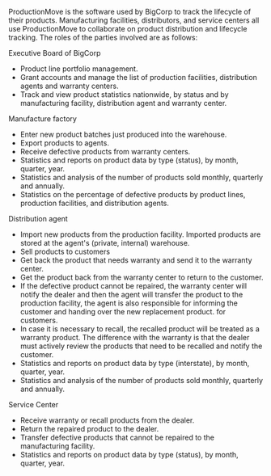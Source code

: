 ProductionMove is the software used by BigCorp to track the lifecycle of their products. Manufacturing facilities, distributors, and service centers all use ProductionMove to collaborate on product distribution and lifecycle tracking.
The roles of the parties involved are as follows:

Executive Board of BigCorp
- Product line portfolio management.
- Grant accounts and manage the list of production facilities, distribution agents and warranty centers.
- Track and view product statistics nationwide, by status and by manufacturing facility, distribution agent and warranty center.

Manufacture factory
- Enter new product batches just produced into the warehouse.
- Export products to agents.
- Receive defective products from warranty centers.
- Statistics and reports on product data by type (status), by month, quarter, year.
- Statistics and analysis of the number of products sold monthly, quarterly and annually.
- Statistics on the percentage of defective products by product lines, production facilities, and distribution agents.

Distribution agent
- Import new products from the production facility. Imported products are stored at the agent's (private, internal) warehouse.
- Sell products to customers
- Get back the product that needs warranty and send it to the warranty center.
- Get the product back from the warranty center to return to the customer.
- If the defective product cannot be repaired, the warranty center will notify the dealer and then the agent will transfer the product to the production facility, the agent is also responsible for informing the customer and handing over the new replacement product. for customers.
- In case it is necessary to recall, the recalled product will be treated as a warranty product. The difference with the warranty is that the dealer must actively review the products that need to be recalled and notify the customer.
- Statistics and reports on product data by type (interstate), by month, quarter, year.
- Statistics and analysis of the number of products sold monthly, quarterly and annually.

Service Center
- Receive warranty or recall products from the dealer.
- Return the repaired product to the dealer.
- Transfer defective products that cannot be repaired to the manufacturing facility.
- Statistics and reports on product data by type (status), by month, quarter, year.
